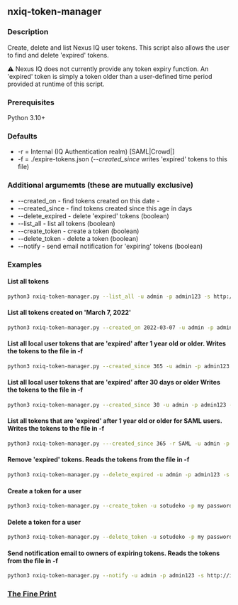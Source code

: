 ## nxiq-token-manager

### Description

Create, delete and list Nexus IQ user tokens. 
This script also allows the user to find and delete 'expired' tokens.

&#9888; Nexus IQ does not currently provide any token expiry function.
An 'expired' token is simply a token older than a user-defined time period provided at runtime of this script.

### Prerequisites

Python 3.10+

### Defaults

- -r = Internal (IQ Authentication realm) [SAML|Crowd|<LDAP Server Id>]
- -f = ./expire-tokens.json (*--created_since* writes 'expired' tokens to this file)

### Additional argumemts (these are mutually exclusive)

- --created_on <date in yyy-mm-dd format> - find tokens created on this date - 
- --created_since <number of days> - find tokens created since this age in days
- --delete_expired - delete 'expired' tokens  (boolean)
- --list_all - list all tokens (boolean)
- --create_token - create a token (boolean)
- --delete_token - delete a token (boolean)
- --notify - send email notification for 'expiring' tokens (boolean)

### Examples

#### List all tokens 
```bash
python3 nxiq-token-manager.py --list_all -u admin -p admin123 -s http://localhost:8070
````
#### List all tokens created on 'March 7, 2022'
```bash
python3 nxiq-token-manager.py --created_on 2022-03-07 -u admin -p admin123 -s http://localhost:8070
````
#### List all local user tokens that are 'expired' after 1 year old or older. Writes the tokens to the file in -f
```bash
python3 nxiq-token-manager.py --created_since 365 -u admin -p admin123 -s http://localhost:8070
```
#### List all local user tokens that are 'expired' after 30 days or older Writes the tokens to the file in -f
```bash
python3 nxiq-token-manager.py --created_since 30 -u admin -p admin123 -s http://localhost:8070
```
#### List all tokens that are 'expired' after 1 year old or older for SAML users. Writes the tokens to the file in -f
```bash
python3 nxiq-token-manager.py ---created_since 365 -r SAML -u admin -p admin123 -s http://localhost:8070
```
#### Remove 'expired' tokens. Reads the tokens from the file in -f
```bash
python3 nxiq-token-manager.py --delete_expired -u admin -p admin123 -s http://localhost:8070
```
#### Create a token for a  user
```bash
python3 nxiq-token-manager.py --create_token -u sotudeko -p my password -s http://iqserver:8070
```
#### Delete a token for a  user
```bash
python3 nxiq-token-manager.py --delete_token -u sotudeko -p my password -s http://iqserver:8070
```
#### Send notification email to owners of expiring tokens. Reads the tokens from the file in -f
```bash
python3 nxiq-token-manager.py --notify -u admin -p admin123 -s http://iqserver:8070
```


### [The Fine Print](https://github.com/sonatype-nexus-community/nx-token-manager#the-fine-print)




